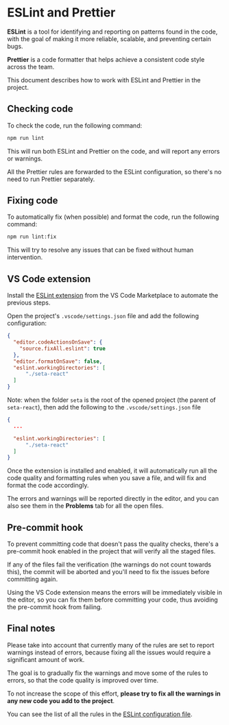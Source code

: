 # ESLint and Prettier

**ESLint** is a tool for identifying and reporting on patterns found in the code, with the goal of making it more reliable, scalable, and preventing certain bugs.

**Prettier** is a code formatter that helps achieve a consistent code style across the team.

This document describes how to work with ESLint and Prettier in the project.

## Checking code

To check the code, run the following command:

```bash
npm run lint
```

This will run both ESLint and Prettier on the code, and will report any errors or warnings.

All the Prettier rules are forwarded to the ESLint configuration, so there's no need to run Prettier separately.

## Fixing code

To automatically fix (when possible) and format the code, run the following command:

```bash
npm run lint:fix
```

This will try to resolve any issues that can be fixed without human intervention.

## VS Code extension

Install the [ESLint extension](https://marketplace.visualstudio.com/items?itemName=dbaeumer.vscode-eslint) from the VS Code Marketplace to automate the previous steps.

Open the project's `.vscode/settings.json` file and add the following configuration:

```json
{
  "editor.codeActionsOnSave": {
    "source.fixAll.eslint": true
  },
  "editor.formatOnSave": false,
  "eslint.workingDirectories": [
      "./seta-react"
  ]
}
```

Note: when the folder `seta` is the root of the opened project (the parent of `seta-react`), then add the following to the `.vscode/settings.json` file
```json
{
  ...

  "eslint.workingDirectories": [
      "./seta-react"
  ]
}
```

Once the extension is installed and enabled, it will automatically run all the code quality and formatting rules when you save a file, and will fix and format the code accordingly.

The errors and warnings will be reported directly in the editor, and you can also see them in the **Problems** tab for all the open files.

## Pre-commit hook

To prevent committing code that doesn't pass the quality checks, there's a pre-commit hook enabled in the project that will verify all the staged files.

If any of the files fail the verification (the warnings do not count towards this), the commit will be aborted and you'll need to fix the issues before committing again.

Using the VS Code extension means the errors will be immediately visible in the editor, so you can fix them before committing your code, thus avoiding the pre-commit hook from failing.

## Final notes

Please take into account that currently many of the rules are set to report warnings instead of errors, because fixing all the issues would require a significant amount of work.

The goal is to gradually fix the warnings and move some of the rules to errors, so that the code quality is improved over time.

To not increase the scope of this effort, **please try to fix all the warnings in any new code you add to the project**.

You can see the list of all the rules in the [ESLint configuration file](../.eslintrc.json).